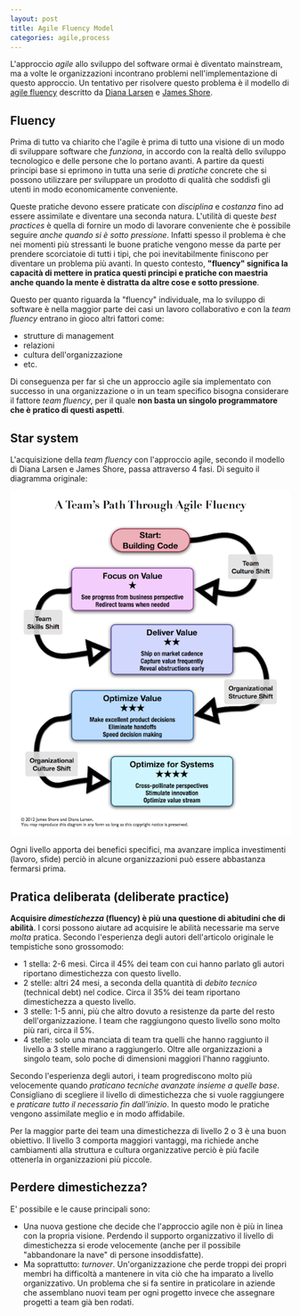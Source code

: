 ```yaml
---
layout: post
title: Agile Fluency Model
categories: agile,process
---
```


L'approccio *agile* allo sviluppo del software ormai è diventato mainstream, ma a volte le organizzazioni incontrano problemi nell'implementazione di questo approccio. Un tentativo per risolvere questo problema è il modello di [agile fluency][agile-fluency] descritto da [Diana Larsen](http://futureworksconsulting.com/) e [James Shore](http://jamesshore.com/).

Fluency
-------
Prima di tutto va chiarito che l'agile è prima di tutto una visione di un modo di sviluppare software che *funziona*, in accordo con la realtà dello sviluppo tecnologico e delle persone che lo portano avanti. A partire da questi principi base si eprimono in tutta una serie di *pratiche* concrete che si possono utilizzare per sviluppare un prodotto di qualità che soddisfi gli utenti in modo economicamente conveniente.

Queste pratiche devono essere praticate con *disciplina* e *costanza* fino ad essere assimilate e diventare una seconda natura. L'utilità di queste *best practices* è quella di fornire un modo di lavorare conveniente che è possibile seguire *anche quando si è sotto pressione*. Infatti spesso il problema è che nei momenti più stressanti le buone pratiche vengono messe da parte per prendere scorciatoie di tutti i tipi, che poi inevitabilmente finiscono per diventare un problema più avanti. In questo contesto, **"fluency" significa la capacità di mettere in pratica questi principi e pratiche con maestria anche quando la mente è distratta da altre cose e sotto pressione**.

Questo per quanto riguarda la "fluency" individuale, ma lo sviluppo di software è nella maggior parte dei casi un lavoro collaborativo e con la *team fluency* entrano in gioco altri fattori come:

- strutture di management
- relazioni
- cultura dell'organizzazione
- etc.

Di conseguenza per far sì che un approccio agile sia implementato con successo in una organizzazione o in un team specifico bisogna considerare il fattore *team fluency*, per il quale **non basta un singolo programmatore che è pratico di questi aspetti**.

Star system
-----------
L'acquisizione della *team fluency* con l'approccio agile, secondo il modello di Diana Larsen e James Shore, passa attraverso 4 fasi. Di seguito il diagramma originale:

![A Team's Path Through Agile Fluency](/images/agile-fluency-path.png)

Ogni livello apporta dei benefici specifici, ma avanzare implica investimenti (lavoro, sfide) perciò in alcune organizzazioni può essere abbastanza fermarsi prima.

Pratica deliberata (deliberate practice)
----------------------------------------
**Acquisire *dimestichezza* (fluency) è più una questione di abitudini che di abilità**. I corsi possono aiutare ad acquisire le abilità necessarie ma serve *molta* pratica. Secondo l'esperienza degli autori dell'articolo originale le tempistiche sono grossomodo:

- 1 stella: 2-6 mesi. Circa il 45% dei team con cui hanno parlato gli autori riportano dimestichezza con questo livello.
- 2 stelle: altri 24 mesi, a seconda della quantità di *debito tecnico* (technical debt) nel codice. Circa il 35% dei team riportano dimestichezza a questo livello.
- 3 stelle: 1-5 anni, più che altro dovuto a resistenze da parte del resto dell'organizzazione. I team che raggiungono questo livello sono molto più rari, circa il 5%.
- 4 stelle: solo una manciata di team tra quelli che hanno raggiunto il livello a 3 stelle mirano a raggiungerlo. Oltre alle organizzazioni a singolo team, solo poche di dimensioni maggiori l'hanno raggiunto.

Secondo l'esperienza degli autori, i team progrediscono molto più velocemente quando *praticano tecniche avanzate insieme a quelle base*. Consigliano di scegliere il livello di dimestichezza che si vuole raggiungere e *praticare tutto il necessario fin dall'inizio*. In questo modo le pratiche vengono assimilate meglio e in modo affidabile.

Per la maggior parte dei team una dimestichezza di livello 2 o 3 è una buon obiettivo. Il livello 3 comporta maggiori vantaggi, ma richiede anche cambiamenti alla struttura e cultura organizzative perciò è più facile ottenerla in organizzazioni più piccole.

Perdere dimestichezza?
----------------------
E' possibile e le cause principali sono:

- Una nuova gestione che decide che l'approccio agile non è più in linea con la propria visione. Perdendo il supporto organizzativo il livello di dimestichezza si erode velocemente (anche per il possibile "abbandonare la nave" di persone insoddisfatte).
- Ma soprattutto: *turnover*. Un'organizzazione che perde troppi dei propri membri ha difficoltà a mantenere in vita ciò che ha imparato a livello organizzativo. Un problema che si fa sentire in praticolare in aziende che assemblano nuovi team per ogni progetto invece che assegnare progetti a team già ben rodati.

[agile-fluency]: http://martinfowler.com/articles/agileFluency.html

